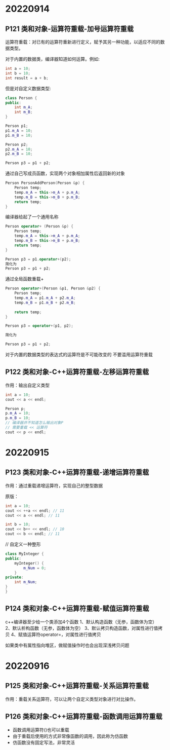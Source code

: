 # 20220914

## P121 类和对象-运算符重载-加号运算符重载

运算符重载：对已有的运算符重新进行定义，赋予其另一种功能，以适应不同的数据类型。

对于内置的数据类，编译器知道如何运算。例如:
```c++
int a = 10;
int b = 10;
int result = a + b;
```

但是对自定义数据类型:

```c++
class Person {
public:
	int m_A;
	int m_B;
}

Person p1;
p1.m_A = 10;
p1.m_B = 10;

Person p2;
p2.m_A = 10;
p2.m_B = 10;

Person p3 = p1 + p2;
```

通过自己写成员函数，实现两个对象相加属性后返回新的对象

```c++
Person PersonAddPerson(Person &p) {
	Person temp;
	temp.m_A = this->m_A + p.m_A;
	temp.m_B = this->m_B + p.m_B;
	return temp;
}
```

编译器给起了一个通用名称
```c++
Person operator+ (Person &p) {
	Person temp;
	temp.m_A = this->m_A + p.m_A;
	temp.m_B = this->m_B + p.m_B;
	return temp;
}

Person p3 = p1.operator+(p2);
简化为
Person p3 = p1 + p2;
```

通过全局函数重载+
```c++
Person operator+(Person &p1, Person &p2) {
	Person temp;
	temp.m_A = p1.m_A + p2.m_A;
	temp.m_B = p1.m_B + p2.m_B;
	
	return temp;
}

Person p3 = operator+(p1, p2);

简化为

Person p3 = p1 + p2;

```

对于内置的数据类型的表达式的运算符是不可能改变的
不要滥用运算符重载

## P122 类和对象-C++运算符重载-左移运算符重载

作用：输出自定义类型

```c++
int a = 10;
cout << a << endl;

Person p;
p.m_A = 10;
p.m_B = 10;
// 编译器并不知道怎么输出对象P
// 需要重载 << 运算符
cout << p << endl;
```
# 20220915

## P123 类和对象-C++运算符重载-递增运算符重载

作用：通过重载递增运算符，实现自己的整型数据

原版：
```c++
int a = 10;
cout << ++a << endl; // 11
cout << a << endl; // 11

int b = 10;
cout << b++ << endl; // 10
cout << b << endl; // 11
```
// 自定义一种整形
```c++
class MyInteger {
public:
	myInteger() {
		m_Num = 0;
	}
private:
	int m_Num;
}
}
```

## P124 类和对象-C++运算符重载-赋值运算符重载

c++编译器至少给一个类添加4个函数
1、默认构造函数（无参，函数体为空）
2、默认析构函数（无参，函数体为空）
3、默认拷贝构造函数，对属性进行值拷贝
4、赋值运算符operator=，对属性进行值拷贝

如果类中有属性指向堆区，做赋值操作时也会出现深浅拷贝问题

# 20220916

## P125 类和对象-C++运算符重载-关系运算符重载

作用：重载关系运算符，可以让两个自定义类型对象进行对比操作。

## P126 类和对象-C++运算符重载-函数调用运算符重载

- 函数调用运算符()也可以重载
- 由于重载后使用的方式非常像函数的调用，因此称为仿函数
- 仿函数没有固定写法，非常灵活

